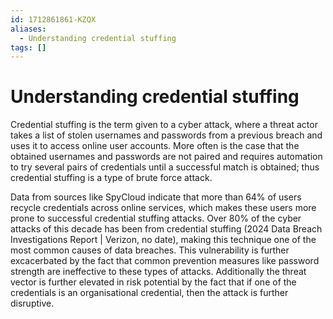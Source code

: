 ```yaml
---
id: 1712861861-KZQX
aliases:
  - Understanding credential stuffing
tags: []
---
```


# Understanding credential stuffing

Credential stuffing is the term given to a cyber attack, where a threat actor takes a list of stolen usernames and passwords from a previous breach and uses it to access online user accounts. More often is the case that the obtained usernames and passwords are not paired and requires automation to try several pairs of credentials until a successful match is obtained; thus credential stuffing is a type of brute force attack.

Data from sources like SpyCloud indicate that more than 64% of users recycle credentials across online services, which makes these users more prone to successful credential stuffing attacks. Over 80% of the cyber attacks of this decade has been from credential stuffing (2024 Data Breach Investigations Report | Verizon, no date), making this technique one of the most common causes of data breaches. This vulnerability is further excacerbated by the fact that common prevention measures like password strength are ineffective to these types of attacks. Additionally the threat vector is further elevated in risk potential by the fact that if one of the credentials is an organisational credential, then the attack is further disruptive.
